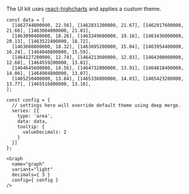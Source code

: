 The UI kit uses [react-highcharts](https://github.com/kirjs/react-highcharts) and applies a custom theme.

    const data = [
      [1462744800000, 22.56], [1462831200000, 21.67], [1462917600000, 21.66], [1463004000000, 21.81],
      [1463090400000, 18.26], [1463349600000, 19.16], [1463436000000, 20.13], [1463522400000, 18.72],
      [1463608800000, 18.32], [1463695200000, 15.04], [1463954400000, 16.24], [1464040800000, 15.59],
      [1464127200000, 12.74], [1464213600000, 12.83], [1464300000000, 12.68], [1464559200000, 13.81],
      [1464645600000, 14.56], [1464732000000, 13.91], [1464818400000, 14.06], [1464904800000, 13.07],
      [1465250400000, 13.84], [1465336800000, 14.03], [1465423200000, 13.77], [1465516800000, 13.16],
    ];

    const config = {
      // settings here will override default theme using deep merge.
      series: [{
        type: 'area',
        data: data,
        tooltip: {
          valueDecimals: 2
        }
      }]
    };

    <Graph
      name="graph"
      variant="light"
      decimals={ 3 }
      config={ config }
    />
